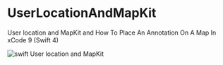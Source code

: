 # UserLocationAndMapKit
User location and MapKit and How To Place An Annotation On A Map In xCode 9 (Swift 4)

![swift User location and MapKit](https://i.ibb.co/NFCvTSH/Screen-Shot-2018-12-09-at-12-30-51.png)
